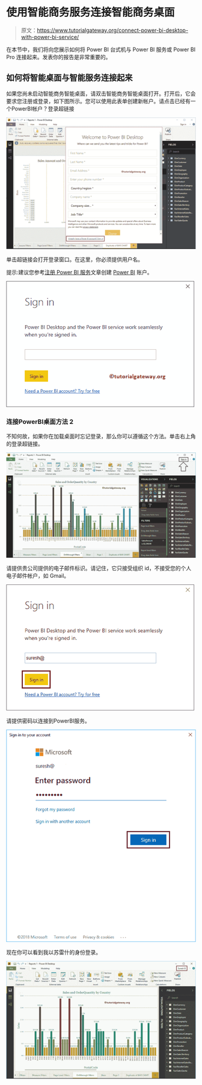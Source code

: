 # 使用智能商务服务连接智能商务桌面

> 原文：<https://www.tutorialgateway.org/connect-power-bi-desktop-with-power-bi-service/>

在本节中，我们将向您展示如何将 Power BI 台式机与 Power BI 服务或 Power BI Pro 连接起来。发表你的报告是非常重要的。

## 如何将智能桌面与智能服务连接起来

如果您尚未启动智能商务智能桌面，请双击智能商务智能桌面打开。打开后，它会要求您注册或登录，如下图所示。您可以使用此表单创建新帐户。请点击已经有一个PowerBI帐户？登录超链接

![Connect Power BI Desktop with Power BI Service 1](img/682a17ef5aaf586b8f81bc09ffbcc7cd.png)

单击超链接会打开登录窗口。在这里，你必须提供用户名。

提示:建议您参考[注册 Power BI 服务](https://www.tutorialgateway.org/register-to-power-bi-service/)文章创建 [Power BI](https://www.tutorialgateway.org/power-bi-tutorial/) 账户。

![Connect Power BI Desktop with Power BI Service 2](img/aa5767c2e32d0a76205ad65e63f7f330.png)

### 连接PowerBI桌面方法 2

不知何故，如果你在加载桌面时忘记登录，那么你可以遵循这个方法。单击右上角的登录超链接。

![Connect Power BI Desktop with Power BI Service 3](img/4458262e6e18e8e195ed9912fc37c83a.png)

请提供贵公司提供的电子邮件标识。请记住，它只接受组织 id，不接受您的个人电子邮件帐户，如 Gmail。

![Connect Power BI Desktop with Power BI Service 4](img/e598196503a3c2c9bd6c0a4e1891130f.png)

请提供密码以连接到PowerBI服务。

![Connect Power BI Desktop with Power BI Service 5](img/30e4175d05cb966190b3cb3b9fa7e24e.png)

现在你可以看到我以苏雷什的身份登录。

![Connect Power BI Desktop with Power BI Service 6](img/e1311a5c9941775f123bda816d51d47d.png)